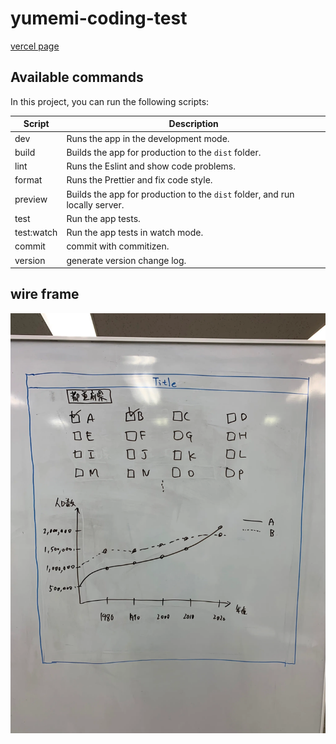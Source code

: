 # yumemi-coding-test

[vercel page](https://yumemi-coding-test-puce.vercel.app/)

## Available commands

<p>In this project, you can run the following scripts:</p>

| Script     | Description                                                                 |
| ---------- | --------------------------------------------------------------------------- |
| dev        | Runs the app in the development mode.                                       |
| build      | Builds the app for production to the `dist` folder.                         |
| lint       | Runs the Eslint and show code problems.                                     |
| format     | Runs the Prettier and fix code style.                                       |
| preview    | Builds the app for production to the `dist` folder, and run locally server. |
| test       | Run the app tests.                                                          |
| test:watch | Run the app tests in watch mode.                                            |
| commit     | commit with commitizen.                                                     |
| version    | generate version change log.                                                |

## wire frame

![wire frame](./public/wireframe.webp)
